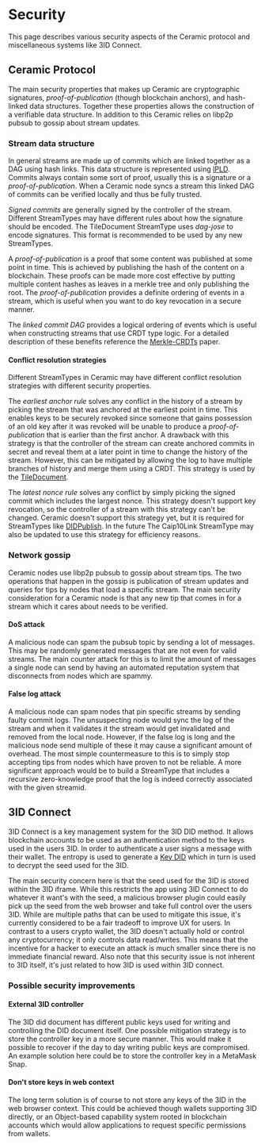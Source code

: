 # Security

This page describes various security aspects of the Ceramic protocol and miscellaneous systems like 3ID Connect.

## Ceramic Protocol

The main security properties that makes up Ceramic are cryptographic signatures, *proof-of-publication* (though blockchain anchors), and hash-linked data structures. Together these properties allows the construction of a verifiable data structure. In addition to this Ceramic relies on libp2p pubsub to gossip about stream updates.

### Stream data structure

In general streams are made up of commits which are linked together as a DAG using hash links. This data structure is represented using [IPLD](https://ipld.io/). Commits always contain some sort of proof, usually this is a signature or a *proof-of-publication*. When a Ceramic node syncs a stream this linked DAG of commits can be verified locally and thus be fully trusted.

*Signed commits* are generally signed by the controller of the stream. Different StreamTypes may have different rules about how the signature should be encoded. The TileDocument StreamType uses *dag-jose* to encode signatures. This format is recommended to be used by any new StreamTypes.

A *proof-of-publication* is a proof that some content was published at some point in time. This is achieved by publishing the hash of the content on a blockchain. These proofs can be made more cost effective by putting multiple content hashes as leaves in a merkle tree and only publishing the root. The *proof-of-publication* provides a definite ordering of events in a stream, which is useful when you want to do key revocation in a secure manner.

The *linked commit DAG* provides a logical ordering of events which is useful when constructing streams that use CRDT type logic. For a detailed description of these benefits reference the [Merkle-CRDTs](https://research.protocol.ai/blog/2019/a-new-lab-for-resilient-networks-research/PL-TechRep-merkleCRDT-v0.1-Dec30.pdf) paper.

#### Conflict resolution strategies

Different StreamTypes in Ceramic may have different conflict resolution strategies with different security properties.

The *earliest anchor rule* solves any conflict in the history of a stream by picking the stream that was anchored at the earliest point in time. This enables keys to be securely revoked since someone that gains possession of an old key after it was revoked will be unable to produce a *proof-of-publication* that is earlier than the first anchor. A drawback with this strategy is that the controller of the stream can create anchored commits in secret and reveal them at a later point in time to change the history of the stream. However, this can be mitigated by allowing the log to have multiple branches of history and merge them using a CRDT. This strategy is used by the [TileDocument](../../streamtypes/tile-document/overview.md).

The *latest nonce rule* solves any conflict by simply picking the signed commit which includes the largest nonce. This strategy doesn't support key revocation, so the controller of a stream with this strategy can't be changed. Ceramic doesn't support this strategy yet, but it is required for StreamTypes like [DIDPublish](https://github.com/ceramicnetwork/CIP/issues/105). In the future The Caip10Link StreamType may also be updated to use this strategy for efficiency reasons.

### Network gossip
Ceramic nodes use libp2p pubsub to gossip about stream tips. The two operations that happen in the gossip is publication of stream updates and queries for tips by nodes that load a specific stream. The main security consideration for a Ceramic node is that any new tip that comes in for a stream which it cares about needs to be verified.

#### DoS attack
A malicious node can spam the pubsub topic by sending a lot of messages. This may be randomly generated messages that are not even for valid streams. The main counter attack for this is to limit the amount of messages a single node can send by having an automated reputation system that disconnects from nodes which are spammy.

#### False log attack
A malicious node can spam nodes that pin specific streams by sending faulty commit logs. The unsuspecting node would sync the log of the stream and when it validates it the stream would get invalidated and removed from the local node. However, if the false log is long and the malicious node send multiple of these it may cause a significant amount of overhead. The most simple countermeasure to this is to simply stop accepting tips from nodes which have proven to not be reliable. A more significant approach would be to build a StreamType that includes a recursive zero-knowledge proof that the log is indeed correctly associated with the given streamid.


## 3ID Connect

3ID Connect is a key management system for the 3ID DID method. It allows blockchain accounts to be used as an authentication method to the keys used in the users 3ID. In order to authenticate a user signs a message with their wallet. The entropy is used to generate a [Key DID](../../authentication/key-did/method.md) which in turn is used to decrypt the seed used for the 3ID.

The main security concern here is that the seed used for the 3ID is stored within the 3ID iframe. While this restricts the app using 3ID Connect to do whatever it want's with the seed, a malicious browser plugin could easily pick up the seed from the web browser and take full control over the users 3ID. While are multiple paths that can be used to mitigate this issue, it's currently considered to be a fair tradeoff to improve UX for users. In contrast to a users crypto wallet, the 3ID doesn't actually hold or control any cryptocurrency; it only controls data read/writes. This means that the incentive for a hacker to execute an attack is much smaller since there is no immediate financial reward. Also note that this security issue is not inherent to 3ID itself, it's just related to how 3ID is used within 3ID connect.

### Possible security improvements

#### External 3ID controller
The 3ID did document has different public keys used for writing and controlling the DID document itself. One possible mitigation strategy is to store the controller key in a more secure manner. This would make it possible to recover if the day to day writing public keys are compromised. An example solution here could be to store the controller key in a MetaMask Snap.

#### Don't store keys in web context
The long term solution is of course to not store any keys of the 3ID in the web browser context. This could be achieved though wallets supporting 3ID directly, or an Object-based capability system rooted in blockchain accounts which would allow applications to request specific permissions from wallets.
